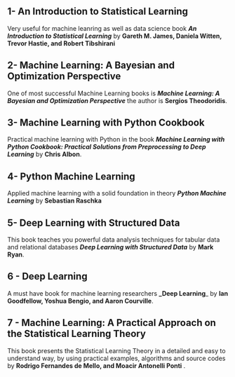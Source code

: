 ## 1- An Introduction to Statistical Learning
Very useful for machine leanring as well as data science book **_An Introduction to Statistical Learning_** by **Gareth M. James, Daniela Witten, Trevor Hastie, and Robert Tibshirani**

## 2- Machine Learning: A Bayesian and Optimization Perspective
One of most successful Machine Learning books is **_Machine Learning: A Bayesian and Optimization Perspective_** the author is **Sergios Theodoridis**.

## 3- Machine Learning with Python Cookbook
Practical machine learning with Python in the book **_Machine Learning with Python Cookbook: Practical Solutions from Preprocessing to Deep Learning_** by **Chris Albon**.

## 4- Python Machine Learning
Applied machine learning with a solid foundation in theory **_Python Machine Learning_** by **Sebastian Raschka**

## 5- Deep Learning with Structured Data
This book teaches you powerful data analysis techniques for tabular data and relational databases **_Deep Learning with Structured Data_** by **Mark Ryan**.

## 6 - Deep Learning
A must have book for machine learning researchers **_Deep Learning**_ by **Ian Goodfellow, Yoshua Bengio, and Aaron Courville**.

## 7 - Machine Learning: A Practical Approach on the Statistical Learning Theory
This book presents the Statistical Learning Theory in a detailed and easy to understand way, by using practical examples, algorithms and source codes by **Rodrigo Fernandes de Mello, and Moacir Antonelli Ponti** .
